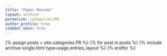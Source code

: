```yaml
---
title: "Paper Review"
layout: archive
permalink: categories/PR
author_profile: true
sidebar_main: true
---
```



{% assign posts = site.categories.PR %}
{% for post in posts %} {% include archive-single.html type=page.entries_layout %} {% endfor %}
